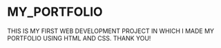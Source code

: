 # MY_PORTFOLIO
THIS IS MY FIRST WEB DEVELOPMENT PROJECT IN WHICH I MADE MY PORTFOLIO USING HTML AND CSS.
THANK YOU!
